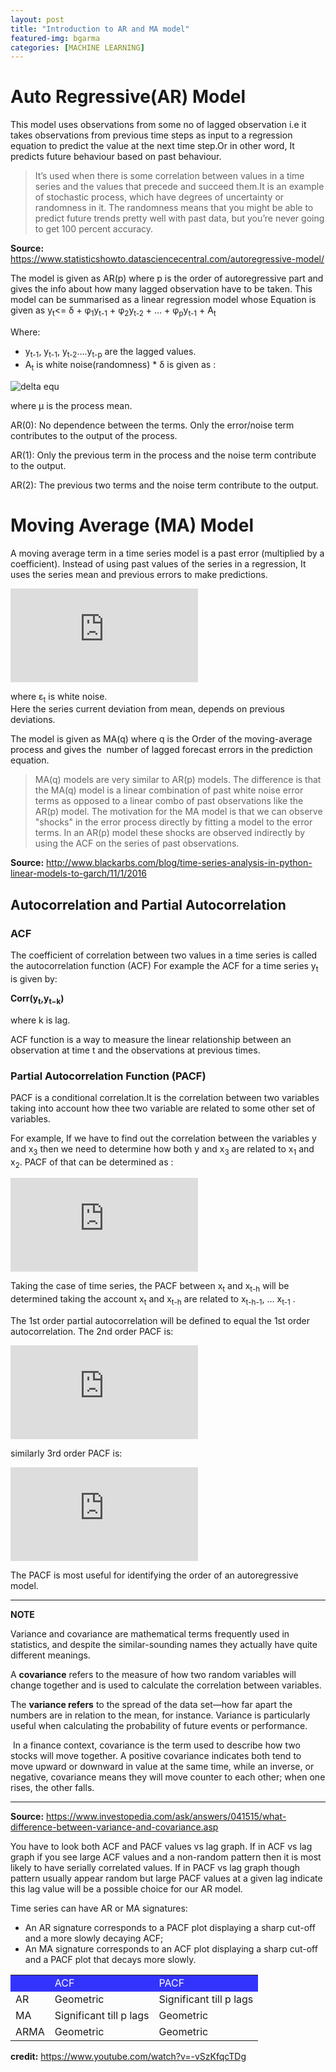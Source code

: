 ```yaml
---
layout: post
title: "Introduction to AR and MA model"
featured-img: bgarma
categories: [MACHINE LEARNING]
---
```


# Auto Regressive(AR) Model

This model uses observations from some no of lagged observation i.e it takes observations from previous time steps as input to a regression equation to predict the value at the next time step.Or in other word, It predicts future behaviour based on past behaviour. 

> It’s used when there is some correlation between values in a time series and the values that precede and succeed them.It is an example of stochastic process, which have degrees of uncertainty or randomness in it. The randomness means that you might be able to predict future trends pretty well with past data, but you’re never going to get 100 percent accuracy.

**Source:** https://www.statisticshowto.datasciencecentral.com/autoregressive-model/

The model is given as AR(p) where p is the order of autoregressive part and gives the info about how many lagged observation have to be taken. 
This model can be summarised as a linear regression model whose Equation is given as
y<sub>t</sub><= δ + φ<sub>1</sub>y<sub>t-1</sub> + φ<sub>2</sub>y<sub>t-2</sub> + … + φ<sub>p</sub>y<sub>t-1</sub> + A<sub>t</sub>


Where:
* y<sub>t-1</sub>, y<sub>t-1</sub>, y<sub>t-2</sub>….y<sub>t-p</sub>  are the lagged values.
* A<sub>t</sub> is white noise(randomness)
* δ is given as :

![delta equ](https://www.statisticshowto.datasciencecentral.com/wp-content/uploads/2015/08/autoregressive-model.png) 

where μ  is the process mean.

AR(0): No dependence between the terms. Only the error/noise term contributes to the output of the process.

AR(1): Only the previous term in the process and the noise term contribute to the output.

AR(2): The previous two terms and the noise term contribute to the output.

# Moving Average (MA) Model

A moving average term in a time series model is a past error (multiplied by a coefficient). 
Instead of using past values of the series in a regression, It uses the series mean and previous errors to make predictions.

![equ_ma](https://latex.codecogs.com/gif.latex?y_%7Bt%7D%20%3D%20c%20&plus;%20%5Cvarepsilon_t%20&plus;%20%5Ctheta_%7B1%7D%5Cvarepsilon_%7Bt-1%7D%20&plus;%20%5Ctheta_%7B2%7D%5Cvarepsilon_%7Bt-2%7D%20&plus;%20%5Cdots%20&plus;%20%5Ctheta_%7Bq%7D%5Cvarepsilon_%7Bt-q%7D%2C)

where ε<sub>t</sub> is white noise.  
Here the series current deviation from mean, depends on previous deviations.

The model is given as MA(q) where q is the Order of the moving-average process and gives the  number of lagged forecast errors in the prediction equation.

>MA(q) models are very similar to AR(p) models. The difference is that the MA(q) model is a linear combination of past white noise error terms as opposed to a linear combo of past observations like the AR(p) model. The motivation for the MA model is that we can observe "shocks" in the error process directly by fitting a model to the error terms. In an AR(p) model these shocks are observed indirectly by using the ACF on the series of past observations.

**Source:** http://www.blackarbs.com/blog/time-series-analysis-in-python-linear-models-to-garch/11/1/2016

## Autocorrelation and Partial Autocorrelation

### ACF
The coefficient of correlation between two values in a time series is called the autocorrelation function (ACF) For example the ACF for a time series y<sub>t</sub> is given by:

**Corr(y<sub>t</sub>,y<sub>t−k</sub>)**

where k is lag.

ACF function is a way to measure the linear relationship between an observation at time t and the observations at previous times. 


### Partial Autocorrelation Function (PACF)
PACF is a conditional correlation.It is the correlation between two variables taking into account how thee two variable are related to some other set of variables. 

For example, If we have to find out the correlation between the variables y and x<sub>3</sub> then we need to determine how both y and x<sub>3</sub> are related to x<sub>1</sub> and x<sub>2</sub>.
PACF of that can be determined as :

![imgeq](https://latex.codecogs.com/gif.latex?%5Cdpi%7B100%7D%20%5Clarge%20%5Cfrac%7B%5Ctext%7BCovariance%7D%28y%2C%20x_3%7Cx_1%2C%20x_2%29%7D%7B%5Csqrt%7B%5Ctext%7BVariance%7D%28y%7Cx_1%2C%20x_2%29%5Ctext%7BVariance%7D%28x_3%7C%20x_1%2C%20x_2%29%7D%7D)

Taking the case of time series, the PACF between x<sub>t</sub> and x<sub>t-h</sub> will be determined taking the account x<sub>t</sub> and x<sub>t-h</sub>  are  related to x<sub>t-h-1</sub>, … x<sub>t-1</sub> .

The 1st order partial autocorrelation will be defined to equal the 1st order autocorrelation. 
The 2nd  order PACF is:

![eq2](https://latex.codecogs.com/gif.latex?%5Cdpi%7B100%7D%20%5Clarge%20%5Cfrac%7B%5Ctext%7BCovariance%7D%28x_t%2C%20x_%7Bt-2%7D%7C%20x_%7Bt-1%7D%29%7D%7B%5Csqrt%7B%5Ctext%7BVariance%7D%28x_t%7Cx_%7Bt-1%7D%29%5Ctext%7BVariance%7D%28x_%7Bt-2%7D%7Cx_%7Bt-1%7D%29%7D%7D)

similarly 3rd order PACF is:

![eq3](https://latex.codecogs.com/gif.latex?%5Cdpi%7B100%7D%20%5Clarge%20%5Cfrac%7B%5Ctext%7BCovariance%7D%28x_t%2C%20x_%7Bt-3%7D%7C%20x_%7Bt-1%7D%2C%20x_%7Bt-2%7D%29%7D%7B%5Csqrt%7B%5Ctext%7BVariance%7D%28x_t%7Cx_%7Bt-1%7D%2Cx_%7Bt-2%7D%29%5Ctext%7BVariance%7D%28x_%7Bt-3%7D%7Cx_%7Bt-1%7D%2Cx_%7Bt-2%7D%29%7D%7D)

The PACF is most useful for identifying the order of an autoregressive model.

---
**NOTE**

Variance and covariance are mathematical terms frequently used in statistics, and despite the similar-sounding names they actually have quite different meanings. 

A **covariance** refers to the measure of how two random variables will change together and is used to calculate the correlation between variables. 

The **variance refers** to the spread of the data set—how far apart the numbers are in relation to the mean, for instance. Variance is particularly useful when calculating the probability of future events or performance.

 In a finance context, covariance is the term used to describe how two stocks will move together. A positive covariance indicates both tend to move upward or downward in value at the same time, while an inverse, or negative, covariance means they will move counter to each other; when one rises, the other falls.  

---
**Source:** https://www.investopedia.com/ask/answers/041515/what-difference-between-variance-and-covariance.asp

You have to look both ACF and PACF values vs lag graph.
If in ACF vs lag graph if you see large ACF values and a non-random pattern then it is most likely to have serially correlated values.
If in PACF vs lag graph though pattern usually appear random but large PACF values at a given lag indicate this lag value will be a possible choice for our AR model.

Time series can have AR or MA signatures:
- An AR signature corresponds to a PACF plot displaying a sharp cut-off and a more slowly decaying ACF;
- An MA signature corresponds to an ACF plot displaying a sharp cut-off and a PACF plot that decays more slowly.

<table class="tg">
  <tr>
    <td style='background-color:#3333ff' class="tg-0pky"></td>
    <td style='background-color:#3333ff' class="tg-0pky"><span style="color:white">ACF</span></td>
<td style='background-color:#3333ff' class="tg-0pky"><span style="color:white">PACF</span></td>
  </tr>
  <tr>
    <td class="tg-0pky">AR</td>
    <td class="tg-0pky">Geometric</td>
<td class="tg-0pky">Significant till p lags</td>
  </tr>
  <tr>
    <td class="tg-0pky">MA</td>
    <td class="tg-0pky">Significant till p lags</td>
<td class="tg-0pky">Geometric</td>
  </tr>
  <tr>
    <td class="tg-0pky">ARMA</td>
    <td class="tg-0pky">Geometric</td>
<td class="tg-0pky">Geometric</td>
  </tr>
</table>

**credit:** https://www.youtube.com/watch?v=-vSzKfqcTDg





